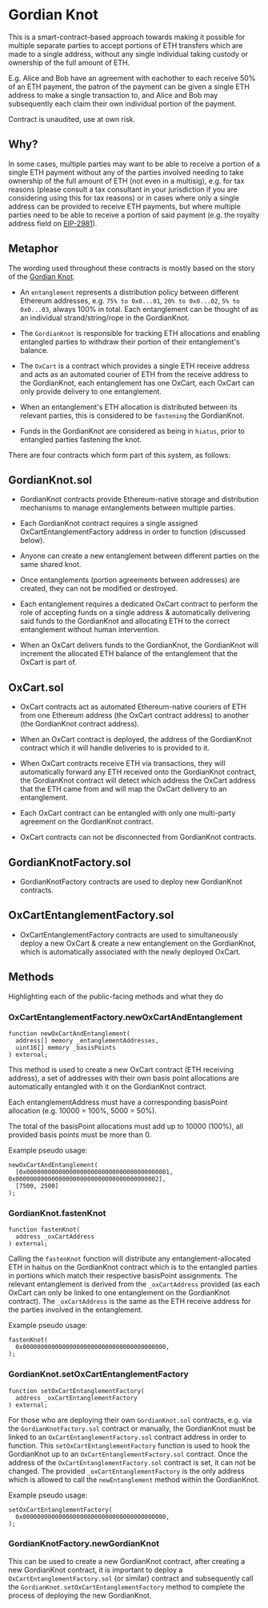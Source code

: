# Gordian Knot

This is a smart-contract-based approach towards making it possible for multiple separate parties to accept portions of ETH transfers which are made to a single address, without any single individual taking custody or ownership of the full amount of ETH.

E.g. Alice and Bob have an agreement with eachother to each receive 50% of an ETH payment, the patron of the payment can be given a single ETH address to make a single transaction to, and Alice and Bob may subsequently each claim their own individual portion of the payment.

Contract is unaudited, use at own risk.


## Why?

In some cases, multiple parties may want to be able to receive a portion of a single ETH payment without any of the parties involved needing to take ownership of the full amount of ETH (not even in a multisig), e.g. for tax reasons (please consult a tax consultant in your jurisdiction if you are considering using this for tax reasons) or in cases where only a single address can be provided to receive ETH payments, but where multiple parties need to be able to receive a portion of said payment (e.g. the royalty address field on [EIP-2981](https://github.com/VexyCats/EIPs/blob/master/EIPS/eip-2981.md)).


## Metaphor

The wording used throughout these contracts is mostly based on the story of the [Gordian Knot](https://en.wikipedia.org/wiki/Gordian_Knot).

- An `entanglement` represents a distribution policy between different Ethereum addresses, e.g. `75% to 0x0...01`, `20% to 0x0...02`, `5% to 0x0...03`, always 100% in total. Each entanglement can be thought of as an individual strand/string/rope in the GordianKnot.

- The `GordianKnot` is responsible for tracking ETH allocations and enabling entangled parties to withdraw their portion of their entanglement's balance.

- The `OxCart` is a contract which provides a single ETH receive address and acts as an automated courier of ETH from the receive address to the GordianKnot, each entanglement has one OxCart, each OxCart can only provide delivery to one entanglement.

- When an entanglement's ETH allocation is distributed between its relevant parties, this is considered to be `fastening` the GordianKnot.

- Funds in the GordianKnot are considered as being in `hiatus`, prior to entangled parties fastening the knot.

There are four contracts which form part of this system, as follows:


## GordianKnot.sol

- GordianKnot contracts provide Ethereum-native storage and distribution mechanisms to manage entanglements between multiple parties.

- Each GordianKnot contract requires a single assigned OxCartEntanglementFactory address in order to function (discussed below).

- Anyone can create a new entanglement between different parties on the same shared knot.

- Once entanglements (portion agreements between addresses) are created, they can not be modified or destroyed.

- Each entanglement requires a dedicated OxCart contract to perform the role of accepting funds on a single address & automatically delivering said funds to the GordianKnot and allocating ETH to the correct entanglement without human intervention.

- When an OxCart delivers funds to the GordianKnot, the GordianKnot will increment the allocated ETH balance of the entanglement that the OxCart is part of.


## OxCart.sol

- OxCart contracts act as automated Ethereum-native couriers of ETH from one Ethereum address (the OxCart contract address) to another (the GordianKnot contract address).

- When an OxCart contract is deployed, the address of the GordianKnot contract which it will handle deliveries to is provided to it.

- When OxCart contracts receive ETH via transactions, they will automatically forward any ETH received onto the GordianKnot contract, the GordianKnot contract will detect which address the OxCart address that the ETH came from and will map the OxCart delivery to an entanglement.

- Each OxCart contract can be entangled with only one multi-party agreement on the GordianKnot contract.

- OxCart contracts can not be disconnected from GordianKnot contracts.

## GordianKnotFactory.sol

- GordianKnotFactory contracts are used to deploy new GordianKnot contracts.

## OxCartEntanglementFactory.sol

- OxCartEntanglementFactory contracts are used to simultaneously deploy a new OxCart & create a new entanglement on the GordianKnot, which is automatically associated with the newly deployed OxCart.
## Methods

Highlighting each of the public-facing methods and what they do


### OxCartEntanglementFactory.newOxCartAndEntanglement

```solidity
function newOxCartAndEntanglement(
  address[] memory _entanglementAddresses,
  uint16[] memory _basisPoints
) external;
```

This method is used to create a new OxCart contract (ETH receiving address), a set of addresses with their own basis point allocations are automatically entangled with it on the GordianKnot contract.

Each entanglementAddress must have a corresponding basisPoint allocation (e.g. 10000 = 100%, 5000 = 50%).

The total of the basisPoint allocations must add up to 10000 (100%), all provided basis points must be more than 0.

Example pseudo usage:

```solidity
newOxCartAndEntanglement(
  [0x0000000000000000000000000000000000000001, 0x0000000000000000000000000000000000000002],
  [7500, 2500]
);
```

### GordianKnot.fastenKnot

```solidity
function fastenKnot(
  address _oxCartAddress
) external;
```

Calling the `fastenKnot` function will distribute any entanglement-allocated ETH in haitus on the GordianKnot contract which is to the entangled parties in portions which match their respective basisPoint assignments. The relevant entanglement is derived from the `_oxCartAddress` provided (as each OxCart can only be linked to one entanglement on the GordianKnot contract). The `_oxCartAddress` is the same as the ETH receive address for the parties involved in the entanglement.

Example pseudo usage:

```solidity
fastenKnot(
  0x0000000000000000000000000000000000000000,
);
```

### GordianKnot.setOxCartEntanglementFactory

```solidity
function setOxCartEntanglementFactory(
  address _oxCartEntanglementFactory
) external;
```

For those who are deploying their own `GordianKnot.sol` contracts, e.g. via the `GordianKnotFactory.sol` contract or manually, the GordianKnot must be linked to an `OxCartEntanglementFactory.sol` contract address in order to function. This `setOxCartEntanglementFactory` function is used to hook the GordianKnot up to an `OxCartEntanglementFactory.sol` contract. Once the address of the `OxCartEntanglementFactory.sol` contract is set, it can not be changed. The provided `_oxCartEntanglementFactory` is the only address which is allowed to call the `newEntanglement` method within the GordianKnot.

Example pseudo usage:

```solidity
setOxCartEntanglementFactory(
  0x0000000000000000000000000000000000000000,
);
```

### GordianKnotFactory.newGordianKnot

This can be used to create a new GordianKnot contract, after creating a new GordianKnot contract, it is important to deploy a `OxCartEntanglementFactory.sol` (or similar) contract and subsequently call the `GordianKnot.setOxCartEntanglementFactory` method to complete the process of deploying the new GordianKnot.
